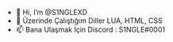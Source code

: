 - 👋 Hi, I’m @S1NGLEXD
- 🌱 Üzerinde Çalıştığım Diller LUA, HTML, CSS
- 📫 Bana Ulaşmak İçin Discord : S1NGLE#0001


